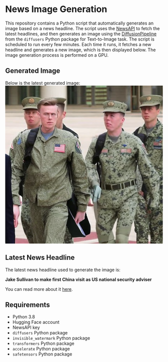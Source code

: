 # News Image Generation
This repository contains a Python script that automatically generates an image based on a news headline. The script uses the [NewsAPI](https://newsapi.org/) to fetch the latest headlines, and then generates an image using the [DiffusionPipeline](https://github.com/huggingface/diffusers) from the `diffusers` Python package for Text-to-Image task.
The script is scheduled to run every few minutes. Each time it runs, it fetches a new headline and generates a new image, which is then displayed below. The image generation process is performed on a GPU.

## Generated Image
Below is the latest generated image:
![Generated Image](image.png)

## Latest News Headline
The latest news headline used to generate the image is:

**Jake Sullivan to make first China visit as US national security adviser**

You can read more about it [here](https://news.google.com/rss/articles/CBMicEFVX3lxTE1aR2QxMkhJUkxOX1VoakNYTFNPZks1emw4ODZzRHdkWkZBNW9YakVpdm9UU3BQVmkwaVpGTzhoSDEwSDhkbkdjZWkzOFZWMkw5aWRWdlJsQk1tQWpvSmhvaGk1RENxZ3Q1ZU53enI4VjU?oc=5).

## Requirements
- Python 3.8
- Hugging Face account
- NewsAPI key
- `diffusers` Python package
- `invisible_watermark` Python package
- `transformers` Python package
- `accelerate` Python package
- `safetensors` Python package

